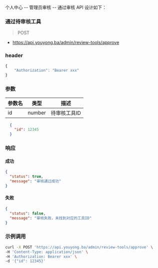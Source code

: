 个人中心 -- 管理员审核 -- 通过审核 API 设计如下：

### 通过待审核工具

> POST

- https://api.youyong.ba/admin/review-tools/approve

### header

```javascript
{
    "Authorization": "Bearer xxx"
}
```

### 参数

| 参数名 | 类型   | 描述         |
| ------ | ------ | ------------ |
| id     | number | 待审核工具ID |

```json
  {
    "id": 12345
  }
```

### 响应

#### 成功

```json
{
  "status": true,
  "message": "审核通过成功"
}
```

#### 失败

```json
{
  "status": false,
  "message": "审核失败，未找到对应的工具ID"
}
```

### 示例调用

```bash
curl -X POST 'https://api.youyong.ba/admin/review-tools/approve' \
-H 'Content-Type: application/json' \
-H 'Authorization: Bearer xxx' \
-d '{"id": 12345}'
```
